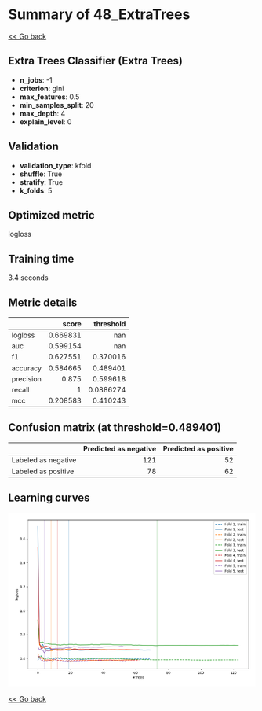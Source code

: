 # Summary of 48_ExtraTrees

[<< Go back](../README.md)


## Extra Trees Classifier (Extra Trees)
- **n_jobs**: -1
- **criterion**: gini
- **max_features**: 0.5
- **min_samples_split**: 20
- **max_depth**: 4
- **explain_level**: 0

## Validation
 - **validation_type**: kfold
 - **shuffle**: True
 - **stratify**: True
 - **k_folds**: 5

## Optimized metric
logloss

## Training time

3.4 seconds

## Metric details
|           |    score |   threshold |
|:----------|---------:|------------:|
| logloss   | 0.669831 | nan         |
| auc       | 0.599154 | nan         |
| f1        | 0.627551 |   0.370016  |
| accuracy  | 0.584665 |   0.489401  |
| precision | 0.875    |   0.599618  |
| recall    | 1        |   0.0886274 |
| mcc       | 0.208583 |   0.410243  |


## Confusion matrix (at threshold=0.489401)
|                     |   Predicted as negative |   Predicted as positive |
|:--------------------|------------------------:|------------------------:|
| Labeled as negative |                     121 |                      52 |
| Labeled as positive |                      78 |                      62 |

## Learning curves
![Learning curves](learning_curves.png)

[<< Go back](../README.md)
